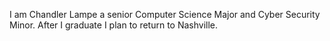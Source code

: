 I am Chandler Lampe a senior Computer Science Major and Cyber Security Minor. After I graduate I plan to return to Nashville. 

